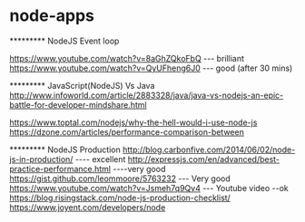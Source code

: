 # node-apps

********* NodeJS Event loop 

https://www.youtube.com/watch?v=8aGhZQkoFbQ --- brilliant 
https://www.youtube.com/watch?v=QyUFheng6J0 --- good (after 30 mins)

********* JavaScript(NodeJS) Vs Java 
http://www.infoworld.com/article/2883328/java/java-vs-nodejs-an-epic-battle-for-developer-mindshare.html

https://www.toptal.com/nodejs/why-the-hell-would-i-use-node-js https://dzone.com/articles/performance-comparison-between

********* NodeJS Production 
http://blog.carbonfive.com/2014/06/02/node-js-in-production/ ---- excellent http://expressjs.com/en/advanced/best-practice-performance.html ----very good 
https://gist.github.com/leommoore/5763232 --- Very good 
https://www.youtube.com/watch?v=Jsmeh7q9Qv4 --- Youtube video --ok 
https://blog.risingstack.com/node-js-production-checklist/ 
https://www.joyent.com/developers/node
